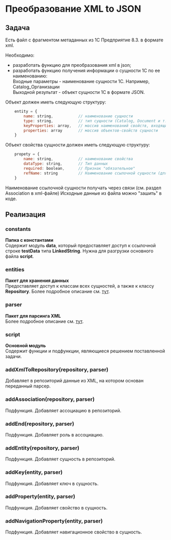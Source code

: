 # Преобразование XML to JSON
## Задача

Есть файл с фрагментом метаданных из 1С Предприятие 8.3. в формате xml.

Необходимо:

* разработать функцию для преобразования xml в json;
* разработать функцию получения информации о сущности 1С по ее наименованию:  
   Входные параметры - наименование сущности 1С. Например, Catalog_Организации  
   Выходной результат - объект сущности 1С в формате JSON.

Объект должен иметь следующую структуру:
```javascript
    entity = {
        name: string,           // наименование сущности
        type: string,           // тип сущности (Catalog, Document и т.д.). Извлекается из наименования
        keyProperties: array,   // массив наименований свойств, входящих в первичный ключ
        properties: array       // массив объектов-свойств сущности
    }
```
Объект свойства сущности должен иметь следующую структуру:
```javascript
    propety = { 
        name: string,           // наименование свойства
        dataType: string,       // Тип данных
        required: boolean,      // Признак "обязательное"
        refName: string         // Наименование ссылочной сущности (для ссылочных свойств)
    }
```
Наименование ссылочной сущности получать через связи (см. раздел Association в xml-файле)
Исходные данные из файла можно "зашить" в коде.

## Реализация
### constants
**Папка с константами**  
Содержит модуль **data**, который предоставляет доступ к ссылочной строке **testData** типа **LinkedString**.
Нужна для разгрузки основного файла **script**.
### entities
**Пакет для хранения данных**  
Предоставляет доступ к классам всех сущностей, а также к классу **Repository**.
Более подробное описание см. [тут](./entities#readme).
### parser
**Пакет для парсинга XML**  
Более подробное описание см. [тут](./parser#readme).
### script
**Основной модуль**  
Содержит функции и подфункции, являющиеся решением поставленной задачи.
### addXmlToRepository(repository, parser)
Добавляет в репозиторий данные из XML, на котором основан переданный парсер.
### addAssociation(repository, parser)
Подфункция.
Добавляет ассоциацию в репозиторий.
### addEnd(repository, parser)
Подфункция.
Добавляет роль в ассоциацию.
### addEntity(repository, parser)
Подфункция.
Добавляет сущность в репозиторий.
### addKey(entity, parser)
Подфункция.
Добавляет ключ в сущность.
### addProperty(entity, parser)
Подфункция.
Добавляет свойство в сущность.
### addNavigationProperty(entity, parser)
Подфункция.
Добавляет навигационное свойство в сущность.